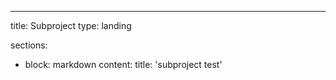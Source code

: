---
title: Subproject
type: landing

sections:
  - block: markdown
    content:
      title: 'subproject test'
